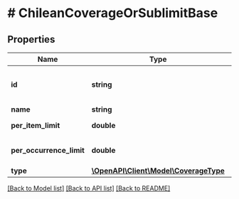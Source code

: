 # # ChileanCoverageOrSublimitBase

## Properties

Name | Type | Description | Notes
------------ | ------------- | ------------- | -------------
**id** | **string** | The coverage or sublimit id |
**name** | **string** | The name |
**per_item_limit** | **double** | The per item limit | [optional]
**per_occurrence_limit** | **double** | The per occurrence limit | [optional]
**type** | [**\OpenAPI\Client\Model\CoverageType**](CoverageType.md) |  |

[[Back to Model list]](../../README.md#models) [[Back to API list]](../../README.md#endpoints) [[Back to README]](../../README.md)
